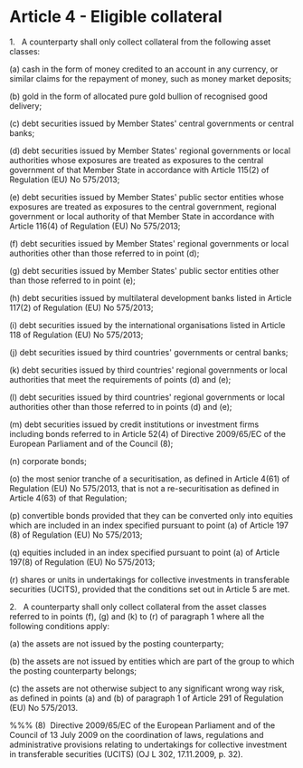 # Article 4 - Eligible collateral


1.   A counterparty shall only collect collateral from the following asset classes:

(a) cash in the form of money credited to an account in any currency, or similar claims for the repayment of money, such as money market deposits;

(b) gold in the form of allocated pure gold bullion of recognised good delivery;

(c) debt securities issued by Member States' central governments or central banks;

(d) debt securities issued by Member States' regional governments or local authorities whose exposures are treated as exposures to the central government of that Member State in accordance with Article 115(2) of Regulation (EU) No 575/2013;

(e) debt securities issued by Member States' public sector entities whose exposures are treated as exposures to the central government, regional government or local authority of that Member State in accordance with Article 116(4) of Regulation (EU) No 575/2013;

(f) debt securities issued by Member States' regional governments or local authorities other than those referred to in point (d);

(g) debt securities issued by Member States' public sector entities other than those referred to in point (e);

(h) debt securities issued by multilateral development banks listed in Article 117(2) of Regulation (EU) No 575/2013;

(i) debt securities issued by the international organisations listed in Article 118 of Regulation (EU) No 575/2013;

(j) debt securities issued by third countries' governments or central banks;

(k) debt securities issued by third countries' regional governments or local authorities that meet the requirements of points (d) and (e);

(l) debt securities issued by third countries' regional governments or local authorities other than those referred to in points (d) and (e);

(m) debt securities issued by credit institutions or investment firms including bonds referred to in Article 52(4) of Directive 2009/65/EC of the European Parliament and of the Council (8);

(n) corporate bonds;

(o) the most senior tranche of a securitisation, as defined in Article 4(61) of Regulation (EU) No 575/2013, that is not a re-securitisation as defined in Article 4(63) of that Regulation;

(p) convertible bonds provided that they can be converted only into equities which are included in an index specified pursuant to point (a) of Article 197 (8) of Regulation (EU) No 575/2013;

(q) equities included in an index specified pursuant to point (a) of Article 197(8) of Regulation (EU) No 575/2013;

(r) shares or units in undertakings for collective investments in transferable securities (UCITS), provided that the conditions set out in Article 5 are met.

2.   A counterparty shall only collect collateral from the asset classes referred to in points (f), (g) and (k) to (r) of paragraph 1 where all the following conditions apply:

(a) the assets are not issued by the posting counterparty;

(b) the assets are not issued by entities which are part of the group to which the posting counterparty belongs;

(c) the assets are not otherwise subject to any significant wrong way risk, as defined in points (a) and (b) of paragraph 1 of Article 291 of Regulation (EU) No 575/2013.

%%% (8)  Directive 2009/65/EC of the European Parliament and of the Council of 13 July 2009 on the coordination of laws, regulations and administrative provisions relating to undertakings for collective investment in transferable securities (UCITS) (OJ L 302, 17.11.2009, p. 32).
